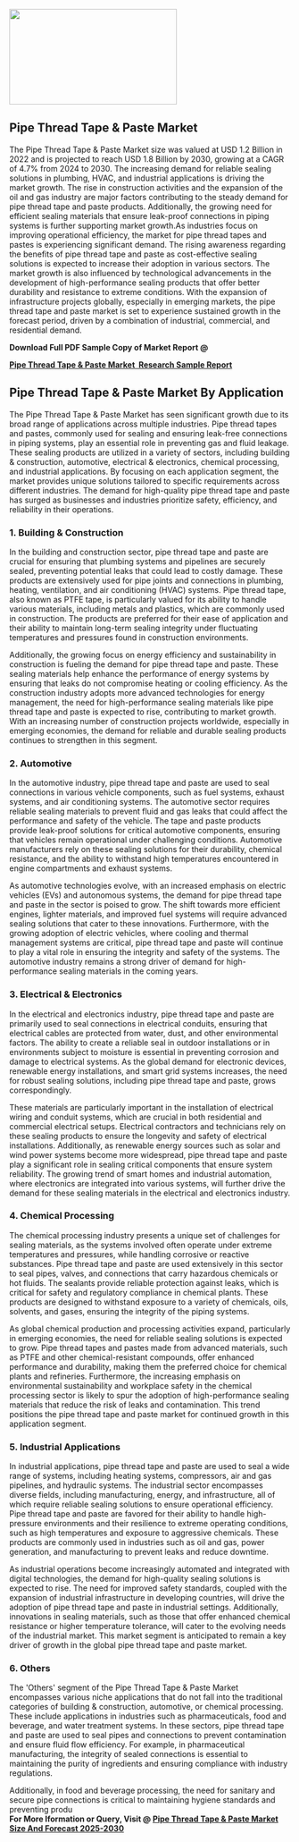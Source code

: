 <p><img class="alignnone size-medium wp-image-20088" src="https://ffe5etoiles.com/wp-content/uploads/2024/12/MST1-300x171.png" alt="" width="300" height="171" /></p><p><p> <h2>Pipe Thread Tape & Paste Market </h2><p>The Pipe Thread Tape & Paste Market size was valued at USD 1.2 Billion in 2022 and is projected to reach USD 1.8 Billion by 2030, growing at a CAGR of 4.7% from 2024 to 2030. The increasing demand for reliable sealing solutions in plumbing, HVAC, and industrial applications is driving the market growth. The rise in construction activities and the expansion of the oil and gas industry are major factors contributing to the steady demand for pipe thread tape and paste products. Additionally, the growing need for efficient sealing materials that ensure leak-proof connections in piping systems is further supporting market growth.As industries focus on improving operational efficiency, the market for pipe thread tapes and pastes is experiencing significant demand. The rising awareness regarding the benefits of pipe thread tape and paste as cost-effective sealing solutions is expected to increase their adoption in various sectors. The market growth is also influenced by technological advancements in the development of high-performance sealing products that offer better durability and resistance to extreme conditions. With the expansion of infrastructure projects globally, especially in emerging markets, the pipe thread tape and paste market is set to experience sustained growth in the forecast period, driven by a combination of industrial, commercial, and residential demand.</p></p><p><strong>Download Full PDF Sample Copy of Market Report @</strong></p><p><strong><a href="https://www.verifiedmarketreports.com/download-sample/?rid=363572&utm_source=Sites-google&utm_medium=265" target="_blank">Pipe Thread Tape & Paste Market &nbsp;Research Sample Report</a></strong></p><p><h2>Pipe Thread Tape & Paste Market By Application</h2><p>The Pipe Thread Tape & Paste Market has seen significant growth due to its broad range of applications across multiple industries. Pipe thread tapes and pastes, commonly used for sealing and ensuring leak-free connections in piping systems, play an essential role in preventing gas and fluid leakage. These sealing products are utilized in a variety of sectors, including building & construction, automotive, electrical & electronics, chemical processing, and industrial applications. By focusing on each application segment, the market provides unique solutions tailored to specific requirements across different industries. The demand for high-quality pipe thread tape and paste has surged as businesses and industries prioritize safety, efficiency, and reliability in their operations.</p><h3>1. Building & Construction</h3><p>In the building and construction sector, pipe thread tape and paste are crucial for ensuring that plumbing systems and pipelines are securely sealed, preventing potential leaks that could lead to costly damage. These products are extensively used for pipe joints and connections in plumbing, heating, ventilation, and air conditioning (HVAC) systems. Pipe thread tape, also known as PTFE tape, is particularly valued for its ability to handle various materials, including metals and plastics, which are commonly used in construction. The products are preferred for their ease of application and their ability to maintain long-term sealing integrity under fluctuating temperatures and pressures found in construction environments.</p><p>Additionally, the growing focus on energy efficiency and sustainability in construction is fueling the demand for pipe thread tape and paste. These sealing materials help enhance the performance of energy systems by ensuring that leaks do not compromise heating or cooling efficiency. As the construction industry adopts more advanced technologies for energy management, the need for high-performance sealing materials like pipe thread tape and paste is expected to rise, contributing to market growth. With an increasing number of construction projects worldwide, especially in emerging economies, the demand for reliable and durable sealing products continues to strengthen in this segment.</p><h3>2. Automotive</h3><p>In the automotive industry, pipe thread tape and paste are used to seal connections in various vehicle components, such as fuel systems, exhaust systems, and air conditioning systems. The automotive sector requires reliable sealing materials to prevent fluid and gas leaks that could affect the performance and safety of the vehicle. The tape and paste products provide leak-proof solutions for critical automotive components, ensuring that vehicles remain operational under challenging conditions. Automotive manufacturers rely on these sealing solutions for their durability, chemical resistance, and the ability to withstand high temperatures encountered in engine compartments and exhaust systems.</p><p>As automotive technologies evolve, with an increased emphasis on electric vehicles (EVs) and autonomous systems, the demand for pipe thread tape and paste in the sector is poised to grow. The shift towards more efficient engines, lighter materials, and improved fuel systems will require advanced sealing solutions that cater to these innovations. Furthermore, with the growing adoption of electric vehicles, where cooling and thermal management systems are critical, pipe thread tape and paste will continue to play a vital role in ensuring the integrity and safety of the systems. The automotive industry remains a strong driver of demand for high-performance sealing materials in the coming years.</p><h3>3. Electrical & Electronics</h3><p>In the electrical and electronics industry, pipe thread tape and paste are primarily used to seal connections in electrical conduits, ensuring that electrical cables are protected from water, dust, and other environmental factors. The ability to create a reliable seal in outdoor installations or in environments subject to moisture is essential in preventing corrosion and damage to electrical systems. As the global demand for electronic devices, renewable energy installations, and smart grid systems increases, the need for robust sealing solutions, including pipe thread tape and paste, grows correspondingly.</p><p>These materials are particularly important in the installation of electrical wiring and conduit systems, which are crucial in both residential and commercial electrical setups. Electrical contractors and technicians rely on these sealing products to ensure the longevity and safety of electrical installations. Additionally, as renewable energy sources such as solar and wind power systems become more widespread, pipe thread tape and paste play a significant role in sealing critical components that ensure system reliability. The growing trend of smart homes and industrial automation, where electronics are integrated into various systems, will further drive the demand for these sealing materials in the electrical and electronics industry.</p><h3>4. Chemical Processing</h3><p>The chemical processing industry presents a unique set of challenges for sealing materials, as the systems involved often operate under extreme temperatures and pressures, while handling corrosive or reactive substances. Pipe thread tape and paste are used extensively in this sector to seal pipes, valves, and connections that carry hazardous chemicals or hot fluids. The sealants provide reliable protection against leaks, which is critical for safety and regulatory compliance in chemical plants. These products are designed to withstand exposure to a variety of chemicals, oils, solvents, and gases, ensuring the integrity of the piping systems.</p><p>As global chemical production and processing activities expand, particularly in emerging economies, the need for reliable sealing solutions is expected to grow. Pipe thread tapes and pastes made from advanced materials, such as PTFE and other chemical-resistant compounds, offer enhanced performance and durability, making them the preferred choice for chemical plants and refineries. Furthermore, the increasing emphasis on environmental sustainability and workplace safety in the chemical processing sector is likely to spur the adoption of high-performance sealing materials that reduce the risk of leaks and contamination. This trend positions the pipe thread tape and paste market for continued growth in this application segment.</p><h3>5. Industrial Applications</h3><p>In industrial applications, pipe thread tape and paste are used to seal a wide range of systems, including heating systems, compressors, air and gas pipelines, and hydraulic systems. The industrial sector encompasses diverse fields, including manufacturing, energy, and infrastructure, all of which require reliable sealing solutions to ensure operational efficiency. Pipe thread tape and paste are favored for their ability to handle high-pressure environments and their resilience to extreme operating conditions, such as high temperatures and exposure to aggressive chemicals. These products are commonly used in industries such as oil and gas, power generation, and manufacturing to prevent leaks and reduce downtime.</p><p>As industrial operations become increasingly automated and integrated with digital technologies, the demand for high-quality sealing solutions is expected to rise. The need for improved safety standards, coupled with the expansion of industrial infrastructure in developing countries, will drive the adoption of pipe thread tape and paste in industrial settings. Additionally, innovations in sealing materials, such as those that offer enhanced chemical resistance or higher temperature tolerance, will cater to the evolving needs of the industrial market. This market segment is anticipated to remain a key driver of growth in the global pipe thread tape and paste market.</p><h3>6. Others</h3><p>The 'Others' segment of the Pipe Thread Tape & Paste Market encompasses various niche applications that do not fall into the traditional categories of building & construction, automotive, or chemical processing. These include applications in industries such as pharmaceuticals, food and beverage, and water treatment systems. In these sectors, pipe thread tape and paste are used to seal pipes and connections to prevent contamination and ensure fluid flow efficiency. For example, in pharmaceutical manufacturing, the integrity of sealed connections is essential to maintaining the purity of ingredients and ensuring compliance with industry regulations.</p><p>Additionally, in food and beverage processing, the need for sanitary and secure pipe connections is critical to maintaining hygiene standards and preventing produ<strong><br />For More Iformation or Query, Visit @ <a href="https://www.verifiedmarketreports.com/product/pipe-thread-tape-paste-market/" target="_blank">Pipe Thread Tape & Paste Market Size And Forecast 2025-2030</a></strong></p>
